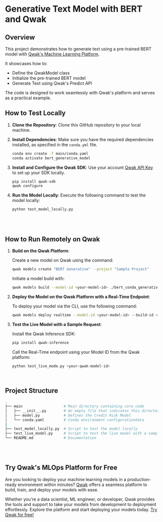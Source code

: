# Generative Text Model with BERT and Qwak

## Overview

This project demonstrates how to generate text using a pre-trained BERT model with [Qwak's Machine Learning Platform](https://www.qwak.com/). 

It showcases how to:
- Define the QwakModel class
- Initialize the pre-trained BERT model
- Generate Text using Qwak's Predict API

The code is designed to work seamlessly with Qwak's platform and serves as a practical example.
<br>

## How to Test Locally


1. **Clone the Repository**: Clone this GitHub repository to your local machine.

2. **Install Dependencies**: Make sure you have the required dependencies installed, as specified in the `conda.yml` file.

    ```bash
    conda env create -f main/conda.yaml
    conda activate bert_generative_model
    ```

3. **Install and Configure the Qwak SDK**: Use your account [Qwak API Key](https://docs-saas.qwak.com/docs/getting-started#configuring-qwak-sdk) to set up your SDK locally.

    ```bash
    pip install qwak-sdk
    qwak configure
    ```

5. **Run the Model Locally**: Execute the following command to test the model locally:

   ```bash
   python test_model_locally.py
   ```

<br>

<br>

## How to Run Remotely on Qwak

1. **Build on the Qwak Platform**:

    Create a new model on Qwak using the command:

    ```bash
    qwak models create "BERT Generative" --project "Sample Project"
    ```


    Initiate a model build with:

    ```bash
    qwak models build --model-id <your-model-id> ./bert_conda_generative
    ```


2. **Deploy the Model on the Qwak Platform with a Real-Time Endpoint**:

    To deploy your model via the CLI, use the following command:

    ```bash
    qwak models deploy realtime --model-id <your-model-id> --build-id <your-build-id>
    ```

3. **Test the Live Model with a Sample Request**:

    Install the Qwak Inference SDK:

    ```bash
    pip install qwak-inference
    ```

    Call the Real-Time endpoint using your Model ID from the Qwak platform:

    ```bash
    python test_live_mode.py <your-qwak-model-id>
    ```

<br>


## Project Structure

```bash
.
├── main                   # Main directory containing core code
│   ├── __init__.py        # An empty file that indicates this directory is a Python package
│   ├── model.py           # Defines the Credit Risk Model
│   └── conda.yaml         # Conda environment configurationdata
|
├── test_model_locally.py  # Script to test the model locally
├── test_live_model.py     # Script to test the live model with a sample REST request
└── README.md              # Documentation
```


<br>
<br>

## Try Qwak's MLOps Platform for Free

Are you looking to deploy your machine learning models in a production-ready environment within minutes? [Qwak](https://www.qwak.com/) offers a seamless platform to build, train, and deploy your models with ease.

Whether you're a data scientist, ML engineer, or developer, Qwak provides the tools and support to take your models from development to deployment effortlessly. Explore the platform and start deploying your models today. [Try Qwak for free!](https://www.qwak.com/)
